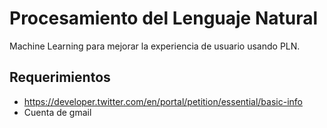 # Procesamiento del Lenguaje Natural
Machine Learning para mejorar la experiencia de usuario usando PLN.

## Requerimientos
- https://developer.twitter.com/en/portal/petition/essential/basic-info
- Cuenta de gmail
